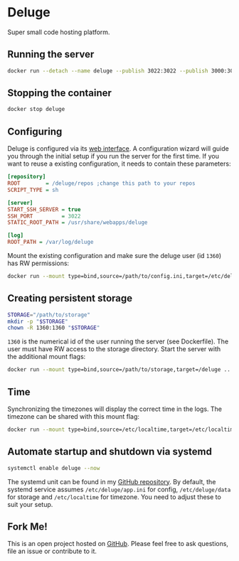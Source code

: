 # Deluge
Super small code hosting platform.

## Running the server
```bash
docker run --detach --name deluge --publish 3022:3022 --publish 3000:3000 hetsh/deluge
```

## Stopping the container
```bash
docker stop deluge
```

## Configuring
Deluge is configured via its [web interface](http://localhost:3000).
A configuration wizard will guide you through the initial setup if you run the server for the first time.
If you want to reuse a existing configuration, it needs to contain these parameters:
```ini
[repository]
ROOT        = /deluge/repos ;change this path to your repos
SCRIPT_TYPE = sh

[server]
START_SSH_SERVER = true
SSH_PORT         = 3022
STATIC_ROOT_PATH = /usr/share/webapps/deluge

[log]
ROOT_PATH = /var/log/deluge
```
Mount the existing configuration and make sure the deluge user (id `1360`) has RW permissions:
```bash
docker run --mount type=bind,source=/path/to/config.ini,target=/etc/deluge/app.ini ...
```

## Creating persistent storage
```bash
STORAGE="/path/to/storage"
mkdir -p "$STORAGE"
chown -R 1360:1360 "$STORAGE"
```
`1360` is the numerical id of the user running the server (see Dockerfile).
The user must have RW access to the storage directory.
Start the server with the additional mount flags:
```bash
docker run --mount type=bind,source=/path/to/storage,target=/deluge ...
```

## Time
Synchronizing the timezones will display the correct time in the logs.
The timezone can be shared with this mount flag:
```bash
docker run --mount type=bind,source=/etc/localtime,target=/etc/localtime,readonly ...
```

## Automate startup and shutdown via systemd
```bash
systemctl enable deluge --now
```
The systemd unit can be found in my [GitHub repository](https://github.com/Hetsh/docker-deluge).
By default, the systemd service assumes `/etc/deluge/app.ini` for config, `/etc/deluge/data` for storage and `/etc/localtime` for timezone.
You need to adjust these to suit your setup.

## Fork Me!
This is an open project hosted on [GitHub](https://github.com/Hetsh/docker-deluge). Please feel free to ask questions, file an issue or contribute to it.
